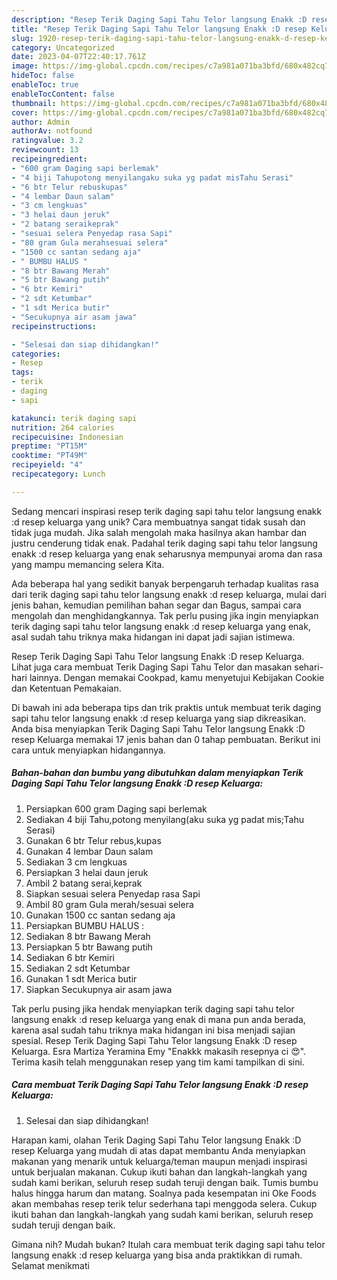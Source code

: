 ```yaml
---
description: "Resep Terik Daging Sapi Tahu Telor langsung Enakk :D resep Keluarga yang Mantap"
title: "Resep Terik Daging Sapi Tahu Telor langsung Enakk :D resep Keluarga yang Mantap"
slug: 1920-resep-terik-daging-sapi-tahu-telor-langsung-enakk-d-resep-keluarga-yang-mantap
category: Uncategorized
date: 2023-04-07T22:40:17.761Z
image: https://img-global.cpcdn.com/recipes/c7a981a071ba3bfd/680x482cq70/terik-daging-sapi-tahu-telor-langsung-enakk-d-resep-keluarga-foto-resep-utama.jpg
hideToc: false
enableToc: true
enableTocContent: false
thumbnail: https://img-global.cpcdn.com/recipes/c7a981a071ba3bfd/680x482cq70/terik-daging-sapi-tahu-telor-langsung-enakk-d-resep-keluarga-foto-resep-utama.jpg
cover: https://img-global.cpcdn.com/recipes/c7a981a071ba3bfd/680x482cq70/terik-daging-sapi-tahu-telor-langsung-enakk-d-resep-keluarga-foto-resep-utama.jpg
author: Admin
authorAv: notfound
ratingvalue: 3.2
reviewcount: 13
recipeingredient:
- "600 gram Daging sapi berlemak"
- "4 biji Tahupotong menyilangaku suka yg padat misTahu Serasi"
- "6 btr Telur rebuskupas"
- "4 lembar Daun salam"
- "3 cm lengkuas"
- "3 helai daun jeruk"
- "2 batang seraikeprak"
- "sesuai selera Penyedap rasa Sapi"
- "80 gram Gula merahsesuai selera"
- "1500 cc santan sedang aja"
- " BUMBU HALUS "
- "8 btr Bawang Merah"
- "5 btr Bawang putih"
- "6 btr Kemiri"
- "2 sdt Ketumbar"
- "1 sdt Merica butir"
- "Secukupnya air asam jawa"
recipeinstructions:

- "Selesai dan siap dihidangkan!"
categories:
- Resep
tags:
- terik
- daging
- sapi

katakunci: terik daging sapi 
nutrition: 264 calories
recipecuisine: Indonesian
preptime: "PT15M"
cooktime: "PT49M"
recipeyield: "4"
recipecategory: Lunch

---
```





Sedang mencari inspirasi resep terik daging sapi tahu telor langsung enakk :d resep keluarga yang unik? Cara membuatnya sangat tidak susah dan tidak juga mudah. Jika salah mengolah maka hasilnya akan hambar dan justru cenderung tidak enak. Padahal terik daging sapi tahu telor langsung enakk :d resep keluarga yang enak seharusnya mempunyai aroma dan rasa yang mampu memancing selera Kita.





Ada beberapa hal yang sedikit banyak berpengaruh terhadap kualitas rasa dari terik daging sapi tahu telor langsung enakk :d resep keluarga, mulai dari jenis bahan, kemudian pemilihan bahan segar dan Bagus, sampai cara mengolah dan menghidangkannya. Tak perlu pusing jika ingin menyiapkan terik daging sapi tahu telor langsung enakk :d resep keluarga yang enak,      asal sudah tahu triknya maka hidangan ini dapat jadi sajian istimewa.














Resep Terik Daging Sapi Tahu Telor langsung Enakk :D resep Keluarga. Lihat juga cara membuat Terik Daging Sapi Tahu Telor dan masakan sehari-hari lainnya. Dengan memakai Cookpad, kamu menyetujui Kebijakan Cookie dan Ketentuan Pemakaian.






Di bawah ini ada beberapa tips dan trik praktis untuk membuat terik daging sapi tahu telor langsung enakk :d resep keluarga yang siap dikreasikan. Anda bisa menyiapkan Terik Daging Sapi Tahu Telor langsung Enakk :D resep Keluarga memakai 17 jenis bahan dan 0 tahap pembuatan. Berikut ini cara untuk menyiapkan hidangannya.

<!--inarticleads1-->

##### Bahan-bahan dan bumbu yang dibutuhkan dalam menyiapkan Terik Daging Sapi Tahu Telor langsung Enakk :D resep Keluarga:

1. Persiapkan 600 gram Daging sapi berlemak
1. Sediakan 4 biji Tahu,potong menyilang(aku suka yg padat mis;Tahu Serasi)
1. Gunakan 6 btr Telur rebus,kupas
1. Gunakan 4 lembar Daun salam
1. Sediakan 3 cm lengkuas
1. Persiapkan 3 helai daun jeruk
1. Ambil 2 batang serai,keprak
1. Siapkan sesuai selera Penyedap rasa Sapi
1. Ambil 80 gram Gula merah/sesuai selera
1. Gunakan 1500 cc santan sedang aja
1. Persiapkan  BUMBU HALUS :
1. Sediakan 8 btr Bawang Merah
1. Persiapkan 5 btr Bawang putih
1. Sediakan 6 btr Kemiri
1. Sediakan 2 sdt Ketumbar
1. Gunakan 1 sdt Merica butir
1. Siapkan Secukupnya air asam jawa


Tak perlu pusing jika hendak menyiapkan terik daging sapi tahu telor langsung enakk :d resep keluarga yang enak di mana pun anda berada, karena asal sudah tahu triknya maka hidangan ini bisa menjadi sajian spesial. Resep Terik Daging Sapi Tahu Telor langsung Enakk :D resep Keluarga. Esra Martiza Yeramina Emy &#34;Enakkk makasih resepnya ci 😍&#34;. Terima kasih telah menggunakan resep yang tim kami tampilkan di sini. 

<!--inarticleads2-->

##### Cara membuat Terik Daging Sapi Tahu Telor langsung Enakk :D resep Keluarga:


1. Selesai dan siap dihidangkan!

Harapan kami, olahan Terik Daging Sapi Tahu Telor langsung Enakk :D resep Keluarga yang mudah di atas dapat membantu Anda menyiapkan makanan yang menarik untuk keluarga/teman maupun menjadi inspirasi untuk berjualan makanan. Cukup ikuti bahan dan langkah-langkah yang sudah kami berikan, seluruh resep sudah teruji dengan baik. Tumis bumbu halus hingga harum dan matang. Soalnya pada kesempatan ini Oke Foods akan membahas resep terik telur sederhana tapi menggoda selera. Cukup ikuti bahan dan langkah-langkah yang sudah kami berikan, seluruh resep sudah teruji dengan baik. 

Gimana nih? Mudah bukan? Itulah cara membuat terik daging sapi tahu telor langsung enakk :d resep keluarga yang bisa anda praktikkan di rumah. Selamat menikmati
